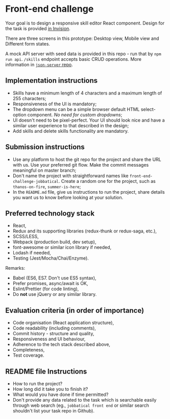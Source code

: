 Front-end challenge
===================

Your goal is to design a responsive skill editor React component. Design for the task is provided [in Invision](https://invis.io/M6KHQTYEQ4D).

There are three screens in this prototype: Desktop view, Mobile view and Different form states.

A mock API server with seed data is provided in this repo - run that by `npm run api`. `/skills` endpoint accepts basic CRUD operations. More information in [`json-server` repo](https://github.com/typicode/json-server).

## Implementation instructions

- Skills have a minimum length of 4 characters and a maximum length of 255 characters;
- Responsiveness of the UI is mandatory;
- The dropdown menu can be a simple browser default HTML select-option component. _No need for custom dropdowns_;
- UI doesn't need to be pixel-perfect. Your UI should look nice and have a similar user experience to that described in the design;
- Add skills and delete skills functionality are mandatory.

## Submission instructions

- Use any platform to host the git repo for the project and share the URL with us. Use your preferred git flow. Make the commit messages meaningful on master branch;
- Don't name the project with straightforward names like `front-end-challenge-jobbatical`. Create a random one for the project, such as `thanos-on-fire`, `summer-is-here`;
- In the `README.md` file, give us instructions to run the project, share details you want us to know before looking at your solution.

## Preferred technology stack

- React,
- Redux and its supporting libraries (redux-thunk or redux-saga, etc.),
- SCSS/LESS,
- Webpack (production build, dev setup),
- font-awesome or similar icon library if needed,
- Lodash if needed,
- Testing (Jest/Mocha/Chai/Enzyme).

Remarks:

- Babel (ES6, ES7. Don't use ES5 syntax),
- Prefer promises, async/await is OK,
- Eslint/Prettier (for code linting),
- Do **not** use jQuery or any similar library.

## Evaluation criteria (in order of importance)

- Code organisation (React application structure),
- Code readability (including comments),
- Commit history - structure and quality,
- Responsiveness and UI behaviour,
- Adherence to the tech stack described above,
- Completeness,
- Test coverage.

## README file Instructions

- How to run the project?
- How long did it take you to finish it?
- What would you have done if time permitted?
- Don't provide any data related to the task which is searchable easily through web search (eg., `jobbatical front end` or similar search shouldn't list your task repo in Github).
